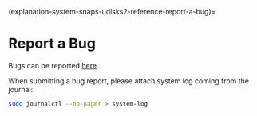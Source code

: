 (explanation-system-snaps-udisks2-reference-report-a-bug)=
# Report a Bug

Bugs can be reported [here](https://github.com/canonical/udisks2-snap).

When submitting a bug report, please attach system log coming from the journal:

```bash
sudo journalctl --no-pager > system-log
```
